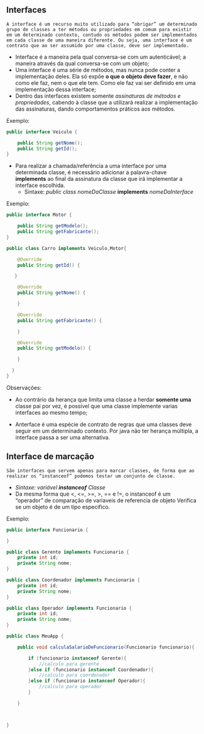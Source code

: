 ## Interfaces

    A interface é um recurso muito utilizado para “obrigar” um determinado grupo de classes a ter métodos ou propriedades em comum para existir em um determinado contexto, contudo os métodos podem ser implementados em cada classe de uma maneira diferente. Ou seja, uma interface é um contrato que ao ser assumido por uma classe, deve ser implementado.
    
* Interface é a maneira pela qual conversa-se com um autenticável; a maneira através da qual conversa-se com um objeto;
* Uma interface é uma série de métodos, mas nunca pode conter  a implementação deles. Ela só expõe **o que o objeto deve fazer**, e não como ele faz, nem o que ele tem. Como ele faz vai ser definido em uma implementação dessa interface;
* Dentro das interfaces existem somente *assinaturas de métodos e propriedades*, cabendo à classe que a utilizará realizar a implementação das assinaturas, dando comportamentos práticos aos métodos.  

Exemplo:
~~~java
public interface Veiculo {

    public String getNome();
    public String getId();
}
~~~

* Para realizar a chamada/referência a uma interface por uma determinada classe, é necessário adicionar a palavra-chave **implements** ao final da assinatura da classe que irá implementar a interface escolhida.
    * Sintaxe: *public class nomeDaClasse* **implements** *nomeDaInterface*  

Exemplo:

~~~java
public interface Motor {

    public String getModelo();
    public String getFabricante();
}

public class Carro implements Veiculo,Motor{

    @Override
    public String getId() {

   }

    @Override
    public String getNome() {

    }

    @Override
    public String getFabricante() {

    }

    @Override
    public String getModelo() {

    }

  }
}
~~~

Observações:

* Ao contrário da herança que limita uma classe a herdar **somente uma** classe pai por vez, é possível que uma classe implemente varias interfaces ao mesmo tempo;

* Anterface é uma espécie de contrato de regras que uma classes deve seguir em um determinado contexto. Por java não ter herança múltipla, a interface passa a ser uma alternativa.

## Interface de marcação

    São interfaces que servem apenas para marcar classes, de forma que ao realizar os “instanceof” podemos testar um conjunto de classe.

* *Sintaxe: variável **instanceof** Classe*
* Da mesma forma que <, <=, >=, >, == e !=, o instanceof é um “operador” de comparação de variaveis de referencia de objeto Verifica se um objeto é de um tipo especifico.

Exemplo: 
~~~java
public interface Funcionario {

}

public class Gerente implements Funcionario {
	private int id;
	private String nome;
}

public class Coordenador implements Funcionario {
	private int id;
	private String nome;
}

public class Operador implements Funcionario {
	private int id;
	private String nome;
}

public class MeuApp {

	public void calculaSalarioDeFuncionario(Funcionario funcionario){

		if (funcionario instanceof Gerente){
			//calculo para gerente
		}else if (funcionario instanceof Coordenador){
			//calculo para coordenador
		}else if (funcionario instanceof Operador){
			//calculo para operador
		}

	}



}
~~~